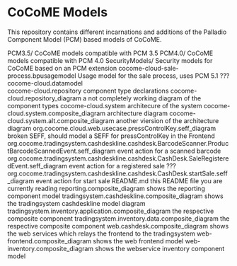 # CoCoME Models

This repository contains different incarnations and additions of the
Palladio Component Model (PCM) based models of CoCoME.

PCM3.5/		CoCoME models compatible with PCM 3.5
PCM4.0/		CoCoME models compatible with PCM 4.0
SecurityModels/	Security models for CoCoME based on an PCM extension
cocome-cloud-sale-process.bpusagemodel
		Usage model for the sale process, uses PCM 5.1 ???
cocome-cloud.datamodel		
cocome-cloud.repository
		component type declarations
cocome-cloud.repository_diagram
		a not completely working diagram of the component types
cocome-cloud.system
		architecure of the system
cocome-cloud.system.composite_diagram
		architecture diagram
cocome-cloud.system.alt.composite_diagram
		another viersion of the architecture diagram
org.cocome.cloud.web.usecase.pressControlKey.seff_diagram
		broken SEFF, should model a SEFF for pressControlKey in the Frontend
org.cocome.tradingsystem.cashdeskline.cashdesk.BarcodeScanner.ProductBarcodeScannedEvent.seff_diagram
		event action for a scanned barcode
org.cocome.tradingsystem.cashdeskline.cashdesk.CashDesk.SaleRegisteredEvent.seff_diagram
		event action for a registered sale ???
org.cocome.tradingsystem.cashdeskline.cashdesk.CashDesk.startSale.seff_diagram
		event action for start sale
README.md
		this README file you are currently reading
reporting.composite_diagram
		shows the reporting component model
tradingsystem.cashdeskline.composite_diagram
		shows the tradingsystem cashdeskline model diagram
tradingsystem.inventory.application.composite_diagram
		the respective composite component
tradingsystem.inventory.data.composite_diagram
		the respective composite component
web.cashdesk.composite_diagram
		shows the web services which relays the frontend to the 
		tradingsystem
web-frontend.composite_diagram
		shows the web frontend model 
web-inventory.composite_diagram
		shows the webservice inventory component model

